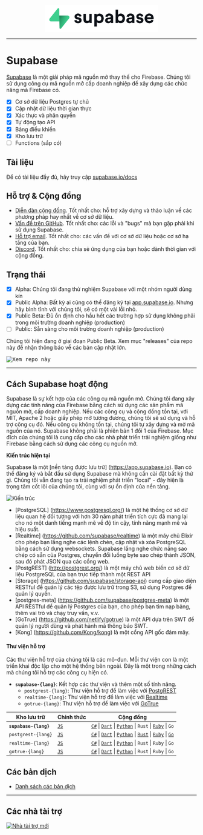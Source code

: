 <p align="center">
<img width="300" src="https://raw.githubusercontent.com/supabase/supabase/master/web/static/supabase-light-rounded-corner-background.svg"/>
</p>

---

# Supabase

[Supabase](https://supabase.io) là một giải pháp mã nguồn mở thay thế cho Firebase. Chúng tôi sử dụng công cụ mã nguồn mở cấp doanh nghiệp để xây dựng các chức năng mà Firebase có.

- [x] Cơ sở dữ liệu Postgres tự chủ
- [x] Cập nhật dữ liệu thời gian thực
- [x] Xác thực và phân quyền
- [x] Tự động tạo API
- [x] Bảng điều khiển
- [x] Kho lưu trữ
- [ ] Functions (sắp có)

## Tài liệu

Để có tài liệu đầy đủ, hãy truy cập [supabase.io/docs](https://supabase.io/docs)

## Hỗ trợ & Cộng đồng

- [Diễn đàn cộng đồng](https://github.com/supabase/supabase/discussions). Tốt nhất cho: hỗ trợ xây dựng và thảo luận về các phương pháp hay nhất về cơ sở dữ liệu.
- [Vấn đề trên GitHub](https://github.com/supabase/supabase/issues). Tốt nhất cho: các lỗi và "bugs" mà bạn gặp phải khi sử dụng Supabase.
- [Hỗ trợ email](https://supabase.io/docs/support#business-support). Tốt nhất cho: các vấn đề với cơ sở dữ liệu hoặc cơ sở hạ tầng của bạn.
- [Discord](https://discord.supabase.com). Tốt nhất cho: chia sẻ ứng dụng của bạn hoặc dành thời gian với cộng đồng.

## Trạng thái

- [x] Alpha: Chúng tôi đang thử nghiệm Supabase với một nhóm người dùng kín
- [x] Public Alpha: Bất kỳ ai cũng có thể đăng ký tại [app.supabase.io](https://app.supabase.io). Nhưng hãy bình tĩnh với chúng tôi, sẽ có một vài lỗi nhỏ.
- [x] Public Beta: Đủ ổn định cho hầu hết các trường hợp sử dụng không phải trong môi trường doanh nghiệp (production)
- [ ] Public: Sẵn sàng cho môi trường doanh nghiệp (production)

Chúng tôi hiện đang ở giai đoạn Public Beta. Xem mục "releases" của repo này để nhận thông báo về các bản cập nhật lớn.

<kbd><img src="https://gitcdn.link/repo/supabase/supabase/master/web/static/watch-repo.gif" alt="Xem repo này"/></kbd>

---

## Cách Supabase hoạt động

Supabase là sự kết hợp của các công cụ mã nguồn mở. Chúng tôi đang xây dựng các tính năng của Firebase bằng cách sử dụng các sản phẩm mã nguồn mở, cấp doanh nghiệp. Nếu các công cụ và cộng đồng tồn tại, với MIT, Apache 2 hoặc giấy phép mở tương đương, chúng tôi sẽ sử dụng và hỗ trợ công cụ đó. Nếu công cụ không tồn tại, chúng tôi tự xây dựng và mở mã nguồn của nó. Supabase không phải là phiên bản 1 đổi 1 của Firebase. Mục đích của chúng tôi là cung cấp cho các nhà phát triển trải nghiệm giống như Firebase bằng cách sử dụng các công cụ nguồn mở.

**Kiến trúc hiện tại**

Supabase là một [nền tảng được lưu trữ] (https://app.supabase.io). Bạn có thể đăng ký và bắt đầu sử dụng Supabase mà không cần cài đặt bất kỳ thứ gì. Chúng tôi vẫn đang tạo ra trải nghiệm phát triển "local" - đây hiện là trọng tâm cốt lõi của chúng tôi, cùng với sự ổn định của nền tảng.

![Kiến trúc](https://supabase.io/assets/images/supabase-architecture-9050a7317e9ec7efb7807f5194122e48.png)

- [PostgreSQL] (https://www.postgresql.org/) là một hệ thống cơ sở dữ liệu quan hệ đối tượng với hơn 30 năm phát triển tích cực đã mang lại cho nó một danh tiếng mạnh mẽ về độ tin cậy, tính năng mạnh mẽ và hiệu suất.
- [Realtime] (https://github.com/supabase/realtime) là một máy chủ Elixir cho phép bạn lắng nghe các lệnh chèn, cập nhật và xóa PostgreSQL bằng cách sử dụng websockets. Supabase lắng nghe chức năng sao chép có sẵn của Postgres, chuyển đổi luồng byte sao chép thành JSON, sau đó phát JSON qua các cổng web.
- [PostgREST] (http://postgrest.org/) là một máy chủ web biến cơ sở dữ liệu PostgreSQL của bạn trực tiếp thành một REST API
- [Storage] (https://github.com/supabase/storage-api) cung cấp giao diện RESTful để quản lý các tệp được lưu trữ trong S3, sử dụng Postgres để quản lý quyền.
- [postgres-meta] (https://github.com/supabase/postgres-meta) là một API RESTful để quản lý Postgres của bạn, cho phép bạn tìm nạp bảng, thêm vai trò và chạy truy vấn, v.v.
- [GoTrue] (https://github.com/netlify/gotrue) là một API dựa trên SWT để quản lý người dùng và phát hành mã thông báo SWT.
- [Kong] (https://github.com/Kong/kong) là một cổng API gốc đám mây.

#### Thư viện hỗ trợ

Các thư viện hỗ trợ của chúng tôi là các mô-đun. Mỗi thư viện con là một triển khai độc lập cho một hệ thống bên ngoài. Đây là một trong những cách mà chúng tôi hỗ trợ các công cụ hiện có.

- **`supabase-{lang}`**: Kết hợp các thư viện và thêm một số tính năng.
  - `postgrest-{lang}`: Thư viện hỗ trợ để làm việc với [PostgREST](https://github.com/postgrest/postgrest)
  - `realtime-{lang}`: Thư viện hỗ trợ để làm việc với [Realtime](https://github.com/supabase/realtime)
  - `gotrue-{lang}`: Thư viện hỗ trợ để làm việc với [GoTrue](https://github.com/netlify/gotrue)

| Kho lưu trữ           | Chính thức                                       | Cộng đồng                                                                                                                                                                                                                                                                                                                            |
| --------------------- | ------------------------------------------------ | ------------------------------------------------------------------------------------------------------------------------------------------------------------------------------------------------------------------------------------------------------------------------------------------------------------------------------------ |
| **`supabase-{lang}`** | [`JS`](https://github.com/supabase/supabase-js)  | [`C#`](https://github.com/supabase/supabase-csharp) \| [`Dart`](https://github.com/supabase/supabase-dart) \| [`Python`](https://github.com/supabase/supabase-py) \| `Rust` \| [`Ruby`](https://github.com/supabase/supabase-rb) \| `Go`                                                                                             |
| `postgrest-{lang}`    | [`JS`](https://github.com/supabase/postgrest-js) | [`C#`](https://github.com/supabase/postgrest-csharp) \| [`Dart`](https://github.com/supabase/postgrest-dart) \| [`Python`](https://github.com/supabase/postgrest-py) \| [`Rust`](https://github.com/supabase/postgrest-rs) \| [`Ruby`](https://github.com/supabase/postgrest-rb) \| [`Go`](https://github.com/supabase/postgrest-go) |
| `realtime-{lang}`     | [`JS`](https://github.com/supabase/realtime-js)  | [`C#`](https://github.com/supabase/realtime-csharp) \| [`Dart`](https://github.com/supabase/realtime-dart) \| [`Python`](https://github.com/supabase/realtime-py) \| `Rust` \| `Ruby` \| `Go`                                                                                                                                        |
| `gotrue-{lang}`       | [`JS`](https://github.com/supabase/gotrue-js)    | [`C#`](https://github.com/supabase/gotrue-csharp) \| [`Dart`](https://github.com/supabase/gotrue-dart) \| [`Python`](https://github.com/supabase/gotrue-py) \| `Rust` \| `Ruby` \| `Go`                                                                                                                                              |

<!--- Remove this list if you're traslating to another language, it's hard to keep updated across multiple files-->
<!--- Keep only the link to the list of translation files-->

## Các bản dịch

- [Danh sách các bản dịch](/i18n/languages.md) <!--- Keep only this -->

---

## Các nhà tài trợ

[![Nhà tài trợ mới](https://user-images.githubusercontent.com/10214025/90518111-e74bbb00-e198-11ea-8f88-c9e3c1aa4b5b.png)](https://github.com/sponsors/supabase)
